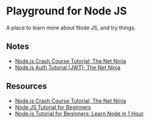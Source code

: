 # Playground for Node JS

A place to learn more about Node JS, and try things.

## Notes

- [Node.js Crash Course Tutorial; The Net Ninja](nodejs-crash-course-tutorial--the-net-ninja.md)
- [Node.js Auth Tutorial (JWT); The Net Ninja](node-auth-tutorial-jwt--the-net-ninja.md)

## Resources

- [Node.js Crash Course Tutorial; The Net Ninja](https://www.youtube.com/playlist?list=PL4cUxeGkcC9jsz4LDYc6kv3ymONOKxwBU)
- [Node JS Tutorial for Beginners](https://www.youtube.com/playlist?list=PL4cUxeGkcC9gcy9lrvMJ75z9maRw4byYp)
- [Node.js Tutorial for Beginners: Learn Node in 1 Hour](https://www.youtube.com/watch?v=TlB_eWDSMt4)



<!--
The Net Ninja 	
Best overall YouTubechannel for programmers 
https://www.youtube.com/c/TheNetNinja/playlists

Node.js Auth Tutorial (JWT)
Node.js Crash Course Tutorial
Node JS Tutorial for Beginners

The New Boston
https://www.youtube.com/user/thenewboston/playlists

Node.js Tutorials for Beginners
-->
